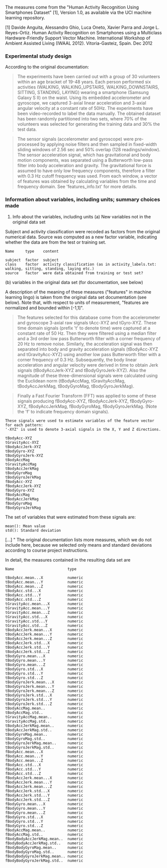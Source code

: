 The measures come from the "Human Activity Recognition Using Smartphones Dataset" [1], Version 1.0, as available via the UCI machine learning repository. 

[1] Davide Anguita, Alessandro Ghio, Luca Oneto, Xavier Parra and Jorge L. Reyes-Ortiz. Human Activity Recognition on Smartphones using a Multiclass Hardware-Friendly Support Vector Machine. International Workshop of Ambient Assisted Living (IWAAL 2012). Vitoria-Gasteiz, Spain. Dec 2012

### Experimental study design

According to the original documentation: 
> The experiments have been carried out with a group of 30 volunteers within an age bracket of 19-48 years. Each person performed six activities (WALKING, WALKING_UPSTAIRS, WALKING_DOWNSTAIRS, SITTING, STANDING, LAYING) wearing a smartphone (Samsung Galaxy S II) on the waist. Using its embedded accelerometer and gyroscope, we captured 3-axial linear acceleration and 3-axial angular velocity at a constant rate of 50Hz. The experiments have been video-recorded to label the data manually. The obtained dataset has been randomly partitioned into two sets, where 70% of the volunteers was selected for generating the training data and 30% the test data. 

> The sensor signals (accelerometer and gyroscope) were pre-processed by applying noise filters and then sampled in fixed-width sliding windows of 2.56 sec and 50% overlap (128 readings/window). The sensor acceleration signal, which has gravitational and body motion components, was separated using a Butterworth low-pass filter into body acceleration and gravity. The gravitational force is assumed to have only low frequency components, therefore a filter with 0.3 Hz cutoff frequency was used. From each window, a vector of features was obtained by calculating variables from the time and frequency domain. See 'features_info.txt' for more details. 

### Information about variables, including units; summary choices made

1. Info about the variables, including units
(a) New variables not in the original data set

Subject and activity classification were recoded as factors from the original numerical data. Source was computed as a new factor variable, indicating whether the data are from the test or training set.

```
Name     type    content		

subject  factor  subject	
class    factor  activity classification (as in activity_labels.txt: walking, sitting, standing, laying etc.)
source   factor  were data obtained from training or test set?
```

(b) variables in the original data set (for documentation, see below)


A description of the meaning of these measures ("features" in machine learning lingo) is taken from the original data set documentation (see below). Note that, with respect to units of measurement, "features are normalized and bounded within [-1,1]".

> The features selected for this database come from the accelerometer and gyroscope 3-axial raw signals tAcc-XYZ and tGyro-XYZ. These time domain signals (prefix 't' to denote time) were captured at a constant rate of 50 Hz. Then they were filtered using a median filter and a 3rd order low pass Butterworth filter with a corner frequency of 20 Hz to remove noise. Similarly, the acceleration signal was then separated into body and gravity acceleration signals (tBodyAcc-XYZ and tGravityAcc-XYZ) using another low pass Butterworth filter with a corner frequency of 0.3 Hz. 
> Subsequently, the body linear acceleration and angular velocity were derived in time to obtain Jerk signals (tBodyAccJerk-XYZ and tBodyGyroJerk-XYZ). Also the magnitude of these three-dimensional signals were calculated using the Euclidean norm (tBodyAccMag, tGravityAccMag, tBodyAccJerkMag, tBodyGyroMag, tBodyGyroJerkMag). 

> Finally a Fast Fourier Transform (FFT) was applied to some of these signals producing fBodyAcc-XYZ, fBodyAccJerk-XYZ, fBodyGyro-XYZ, fBodyAccJerkMag, fBodyGyroMag, fBodyGyroJerkMag. (Note the 'f' to indicate frequency domain signals). 

```
These signals were used to estimate variables of the feature vector for each pattern:  
'-XYZ' is used to denote 3-axial signals in the X, Y and Z directions.

tBodyAcc-XYZ
tGravityAcc-XYZ
tBodyAccJerk-XYZ
tBodyGyro-XYZ
tBodyGyroJerk-XYZ
tBodyAccMag
tGravityAccMag
tBodyAccJerkMag
tBodyGyroMag
tBodyGyroJerkMag
fBodyAcc-XYZ
fBodyAccJerk-XYZ
fBodyGyro-XYZ
fBodyAccMag
fBodyAccJerkMag
fBodyGyroMag
fBodyGyroJerkMag
```

The set of variables that were estimated from these signals are: 

```
mean(): Mean value
std(): Standard deviation
```
[...]
"
The original documentation lists more measures, which we do not include here, because we selected only means and standard deviations according to course project instructions.



In detail, the measures contained in the resulting data set are 

```
Name                        type      

tBodyAcc.mean...X           numeric
tBodyAcc.mean...Y           numeric
tBodyAcc.mean...Z           numeric
tBodyAcc.std...X            numeric
tBodyAcc.std...Y            numeric
tBodyAcc.std...Z            numeric
tGravityAcc.mean...X        numeric
tGravityAcc.mean...Y        numeric
tGravityAcc.mean...Z        numeric
tGravityAcc.std...X         numeric
tGravityAcc.std...Y         numeric
tGravityAcc.std...Z         numeric
tBodyAccJerk.mean...X       numeric
tBodyAccJerk.mean...Y       numeric
tBodyAccJerk.mean...Z       numeric
tBodyAccJerk.std...X        numeric
tBodyAccJerk.std...Y        numeric
tBodyAccJerk.std...Z        numeric
tBodyGyro.mean...X          numeric
tBodyGyro.mean...Y          numeric
tBodyGyro.mean...Z          numeric
tBodyGyro.std...X           numeric
tBodyGyro.std...Y           numeric
tBodyGyro.std...Z           numeric
tBodyGyroJerk.mean...X      numeric
tBodyGyroJerk.mean...Y      numeric
tBodyGyroJerk.mean...Z      numeric
tBodyGyroJerk.std...X       numeric
tBodyGyroJerk.std...Y       numeric
tBodyGyroJerk.std...Z       numeric
tBodyAccMag.mean..          numeric
tBodyAccMag.std..           numeric
tGravityAccMag.mean..       numeric
tGravityAccMag.std..        numeric
tBodyAccJerkMag.mean..      numeric
tBodyAccJerkMag.std..       numeric
tBodyGyroMag.mean..         numeric
tBodyGyroMag.std..          numeric
tBodyGyroJerkMag.mean..     numeric
tBodyGyroJerkMag.std..      numeric
fBodyAcc.mean...X           numeric
fBodyAcc.mean...Y           numeric
fBodyAcc.mean...Z           numeric
fBodyAcc.std...X            numeric
fBodyAcc.std...Y            numeric
fBodyAcc.std...Z            numeric
fBodyAccJerk.mean...X       numeric
fBodyAccJerk.mean...Y       numeric
fBodyAccJerk.mean...Z       numeric
fBodyAccJerk.std...X        numeric
fBodyAccJerk.std...Y        numeric
fBodyAccJerk.std...Z        numeric
fBodyGyro.mean...X          numeric
fBodyGyro.mean...Y          numeric
fBodyGyro.mean...Z          numeric
fBodyGyro.std...X           numeric
fBodyGyro.std...Y           numeric
fBodyGyro.std...Z           numeric
fBodyAccMag.mean..          numeric
fBodyAccMag.std..           numeric
fBodyBodyAccJerkMag.mean..  numeric
fBodyBodyAccJerkMag.std..   numeric
fBodyBodyGyroMag.mean..     numeric
fBodyBodyGyroMag.std..      numeric
fBodyBodyGyroJerkMag.mean.. numeric
fBodyBodyGyroJerkMag.std..  numeric
```


